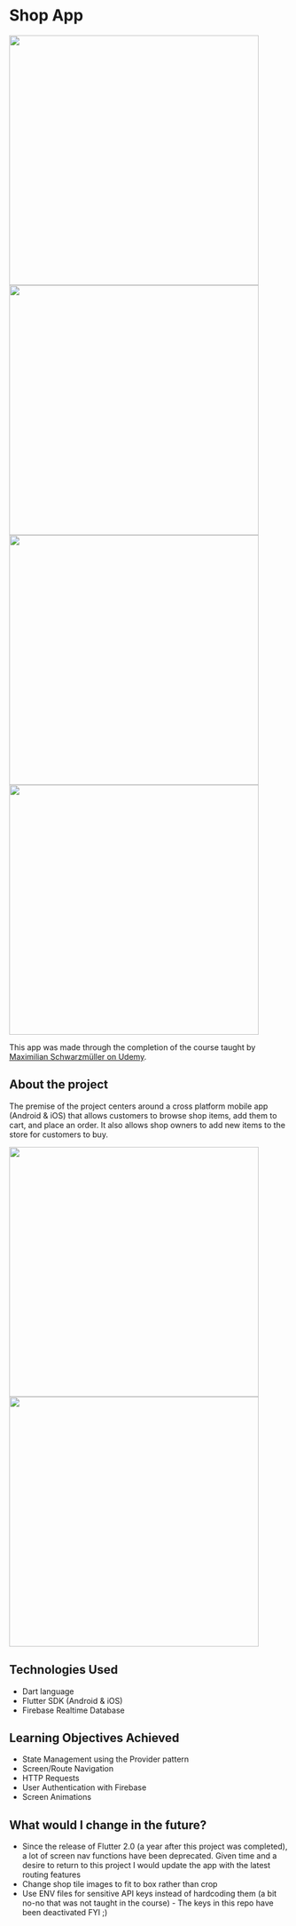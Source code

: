 # Shop App

<img src="https://user-images.githubusercontent.com/9119721/117082468-34f05f80-acf7-11eb-9f4d-760c610ec83f.png" height="450"> <img src="https://user-images.githubusercontent.com/9119721/117082642-a29c8b80-acf7-11eb-8acf-6527df569d52.png" height="450"> <img src="https://user-images.githubusercontent.com/9119721/117082790-0757e600-acf8-11eb-8244-8443bb0cdfc3.png" height="450"> <img src="https://user-images.githubusercontent.com/9119721/117082740-df688280-acf7-11eb-927c-f32d843e3082.png" height="450"> 

This app was made through the completion of the course taught by [Maximilian Schwarzmüller on Udemy](https://www.udemy.com/course/learn-flutter-dart-to-build-ios-android-apps).
 
## About the project
The premise of the project centers around a cross platform mobile app (Android & iOS) that allows customers to browse shop items, add them to cart, and place an order. It also allows shop owners to add new items to the store for customers to buy.

<img src="https://user-images.githubusercontent.com/9119721/117083353-5baf9580-acf9-11eb-8d0f-c7cde9046c67.png" height="450"> <img src="https://user-images.githubusercontent.com/9119721/117083399-771aa080-acf9-11eb-9bbb-24a353d60d93.png" height="450">

 
## Technologies Used
- Dart language
- Flutter SDK (Android & iOS)
- Firebase Realtime Database

## Learning Objectives Achieved
- State Management using the Provider pattern
- Screen/Route Navigation
- HTTP Requests
- User Authentication with Firebase
- Screen Animations

## What would I change in the future?
- Since the release of Flutter 2.0 (a year after this project was completed), a lot of screen nav functions have been deprecated. Given time and a desire to return to this project I would update the app with the latest routing features
- Change shop tile images to fit to box rather than crop
- Use ENV files for sensitive API keys instead of hardcoding them (a bit no-no that was not taught in the course) - The keys in this repo have been deactivated FYI ;)
